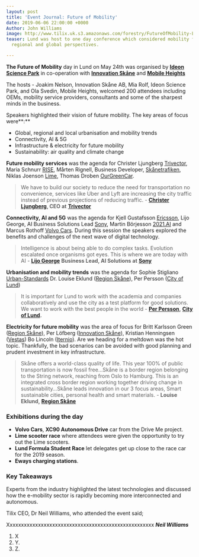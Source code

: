 ```yaml
---
layout: post
title: 'Event Journal: Future of Mobility'
date: 2019-06-06 22:00:00 +0000
Author: John Williams
image: http://www.tilix.uk.s3.amazonaws.com/forestry/FutureOfMobility-Lund.jpg
teaser: Lund was host to one day conference which considered mobility from local,
  regional and global perspectives.

---
```

**The Future of Mobility** day in Lund on May 24th was organised by [**Ideon Science Park**](https://ideon.se/) in co-operation with [**Innovation Skåne**](http://www.innovationskane.com/sv/) and [**Mobile Heights**](https://mobileheights.org/)

The hosts - Joakim Nelson, Innovation Skåne AB, Mia Rolf, Ideon Science Park, and Ola Svedin, Mobile Heights, welcomed 200 attendees including OEMs, mobility service providers, consultants and some of the sharpest minds in the business.

Speakers highlighted their vision of future mobility. The key areas of focus were**:**

* Global, regional and local urbanisation and mobility trends
* Connectivity, AI & 5G
* Infrastructure & electricity for future mobility
* Sustainability: air quality and climate change

**Future mobility services** was the agenda for Christer Ljungberg [Trivector](https://www.trivector.se/), Maria Schnurr [RISE](https://www.ri.se/sv), Mårten Rignell, Business Developer, [Skånetrafiken](https://www.skanetrafiken.se/), Niklas Joenson [Lime](https://www.li.me/), Thomas Droben [OurGreenCar](https://ourgreencar.se/).

> We have to build our society to reduce the need for transportation no convenience, services like Uber and Lyft are increasing the city traffic instead of previous projections of reducing traffic. - [**Christer Ljungberg**](https://www.linkedin.com/in/christerljungberg/)**, CEO at** [**Trivector**](https://www.trivector.se/)

**Connectivity, AI and 5G** was the agenda for Kjell Gustafsson [Ericsson](https://www.ericsson.com/en), Lijo George, AI Business Solutions Lead [Sony](https://www.sony.com/), Martin Börjesson [2021.AI](https://2021.ai/) and Marcus Rothoff [Volvo Cars](https://www.volvocars.com/). During this session the speakers explored the benefits and challenges of the next wave of digital technology.

> Intelligence is about being able to do complex tasks. Evolution escalated once organisms got eyes. This is where we are today with AI - [**Lijo George**](https://www.linkedin.com/in/georgelijothomas/) **Business Lead, AI Solutions at** [**Sony**](https://www.sony.com/ )

**Urbanisation and mobility trends** was the agenda for Sophie Stigliano [Urban-Standards](https://www.urban-standards.com/) Dr. Louise Eklund ([Region Skåne](https://www.skane.se/en/)), Per Persson ([City of Lund](https://www.lund.se/#/))

> It is important for Lund to work with the academia and companies collaboratively and use the city as a test platform for good solutions. We want to work with the best people in the world - [**Per Persson**](https://www.linkedin.com/in/per-persson-38a39050/)**,** [**City of Lund**](https://www.lund.se/.)**.**

**Electricity for future mobility** was the area of focus for Britt Karlsson Green ([Region Skåne](https://www.skane.se/en/)), Per Löfberg ([Innovation Skåne](http://www.innovationskane.com/sv/)), Kristian Henningsen ([Vestas](https://www.vestas.com/)) Bo Lincoln ([Iternio](https://iternio.com/)). Are we heading for a meltdown was the hot topic. Thankfully, the bad scenarios can be avoided with good planning and prudent investment in key infrastructure.

> Skåne offers a world-class quality of life. This year 100% of public transportation is now fossil free…Skåne is a border region belonging to the String network, reaching from Oslo to Hamburg. This is an integrated cross border region working together driving change in sustainability…Skåne leads innovation in our 3 focus areas, Smart sustainable cities, personal health and smart materials. - **Louise Eklund,** [**Region Skåne**](https://www.youtube.com/redirect?q=https%3A%2F%2Fwww.skane.se%2Fen%2F&event=video_description&v=57kIxMcC4yw&redir_token=-MN4fSnwzdS0_SbPtEPakOTlKTt8MTU2MjQyNDQ5NEAxNTYyMzM4MDk0)

### Exhibitions during the day

* **Volvo Cars**, **XC90 Autonomous Drive** car from the Drive Me project.
* **Lime scooter race** where attendees were given the opportunity to try out the Lime scooters.
* **Lund Formula Student Race** let delegates get up close to the race car for the 2019 season.
* **Eways charging stations**.

### **Key Takeaways**

Experts from the industry highlighted the latest technologies and discussed how the e-mobility sector is rapidly becoming more interconnected and autonomous.

Tilix CEO, Dr Neil Williams, who attended the event said;

Xxxxxxxxxxxxxxxxxxxxxxxxxxxxxxxxxxxxxxxxxxxxxxxxxxxx **_Neil Williams_**

1. X
2. Y.
3. Z.